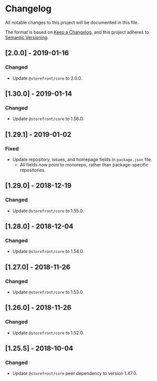 # Changelog
All notable changes to this project will be documented in this file.

The format is based on [Keep a Changelog](https://keepachangelog.com/en/1.0.0/),
and this project adheres to [Semantic Versioning](https://semver.org/spec/v2.0.0.html).

## [2.0.0] - 2019-01-16
### Changed
- Update `@storefront/core` to 2.0.0.

## [1.30.0] - 2019-01-14
### Changed
- Update `@storefront/core` to 1.56.0.

## [1.29.1] - 2019-01-02
### Fixed
- Update repository, issues, and homepage fields in `package.json` file.
  - All fields now point to monorepo, rather than package-specific repositories.

## [1.29.0] - 2018-12-19
### Changed
- Update `@storefront/core` to 1.55.0.

## [1.28.0] - 2018-12-04
### Changed
- Update `@storefront/core` to 1.54.0.

## [1.27.0] - 2018-11-26
### Changed
- Update `@storefront/core` to 1.53.0.

## [1.26.0] - 2018-11-26
### Changed
- Update `@storefront/core` to 1.52.0.

## [1.25.5] - 2018-10-04
### Changed
- Update `@storefront/core` peer dependency to version 1.47.0.
